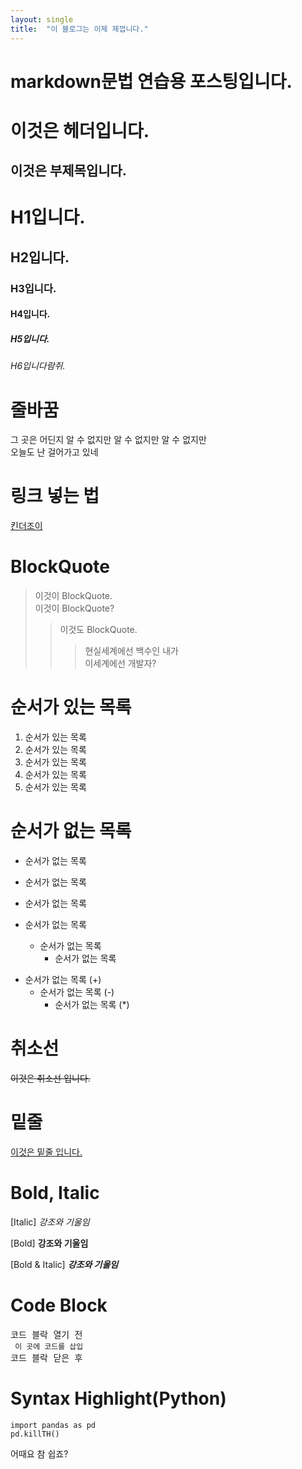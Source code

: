 ```yaml
---
layout: single
title:  "이 블로그는 이제 제껍니다."
---
```


# markdown문법 연습용 포스팅입니다.


이것은 헤더입니다.
===

이것은 부제목입니다.
---

# H1입니다.
## H2입니다.
### H3입니다.
#### H4입니다.
##### H5입니다.
###### H6입니다람쥐.

# 줄바꿈
그 곳은 어딘지 알 수 없지만 알 수 없지만 알 수 없지만<br/>오늘도 난 걸어가고 있네


# 링크 넣는 법
[킨더조이](https://drdr.ac/#carthegarden)

# BlockQuote
> 이것이 BlockQuote.<br/> 
> 이것이 BlockQuote?
>> 이것도 BlockQuote.
>>> 현실세계에선 백수인 내가<br/>
>>> 이세계에선 개발자?

# 순서가 있는 목록
1. 순서가 있는 목록
2. 순서가 있는 목록
3. 순서가 있는 목록
 1. 순서가 있는 목록
 2. 순서가 있는 목록

# 순서가 없는 목록
* 순서가 없는 목록
* 순서가 없는 목록
* 순서가 없는 목록

* 순서가 없는 목록
    * 순서가 없는 목록
        * 순서가 없는 목록

+ 순서가 없는 목록 (+)
    - 순서가 없는 목록 (-)
        * 순서가 없는 목록 (*)

# 취소선
~~이것은 취소선 입니다.~~

# 밑줄
<u>이것은 밑줄 입니다.</u>

# Bold, Italic
[Italic]           _강조와 기울임_

[Bold]            **강조와 기울임**

[Bold & Italic]  **_강조와 기울임_**

# Code Block
<pre>코드 블락 열기 전
<code> 이 곳에 코드를 삽입</code>
코드 블락 닫은 후</pre>

# Syntax Highlight(Python)

    import pandas as pd
    pd.killTH()
 
어때요 참 쉽죠? 





